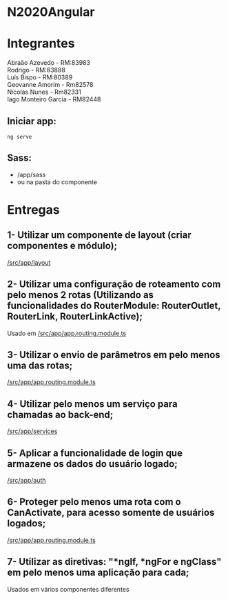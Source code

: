 # N2020Angular

# Integrantes

Abraão Azevedo - RM:83983 \
Rodrigo - RM:83888 \
Luís Bispo - RM:80389 \
Geovanne Amorim - Rm82578 \
Nícolas Nunes - Rm82331 \
Iago Monteiro Garcia - RM82448

## Iniciar app:

`ng serve`

## Sass:

- /app/sass
- ou na pasta do componente

# Entregas

## 1- Utilizar um componente de layout (criar componentes e módulo);

[/src/app/layout](https://github.com/azabraao/comousa-frontend/blob/master/src/app/layout)

## 2- Utilizar uma configuração de roteamento com pelo menos 2 rotas (Utilizando as funcionalidades do RouterModule: RouterOutlet, RouterLink, RouterLinkActive);

Usado em
[/src/app/app.routing.module.ts](https://github.com/azabraao/comousa-frontend/blob/master/src/app/layout/bottom-nav/bottom-nav.component.html)

## 3- Utilizar o envio de parâmetros em pelo menos uma das rotas;

[/src/app/app.routing.module.ts](https://github.com/azabraao/comousa-frontend/blob/master/src/app/app.routing.module.ts#L27)

## 4- Utilizar pelo menos um serviço para chamadas ao back-end;

[/src/app/services](https://github.com/azabraao/comousa-frontend/tree/master/src/app/services)

## 5- Aplicar a funcionalidade de login que armazene os dados do usuário logado;

[/src/app/auth](https://github.com/azabraao/comousa-frontend/tree/master/src/app/auth/auth-login)

## 6- Proteger pelo menos uma rota com o CanActivate, para acesso somente de usuários logados;

[/src/app/app.routing.module.ts](https://github.com/azabraao/comousa-frontend/blob/master/src/app/app.routing.module.ts#L19)

## 7- Utilizar as diretivas: "*ngIf, *ngFor e ngClass" em pelo menos uma aplicação para cada;

Usados em vários componentes diferentes
